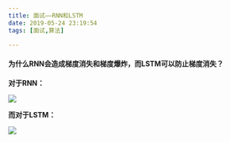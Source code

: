 ```yaml
---
title: 面试——RNN和LSTM
date: 2019-05-24 23:19:54
tags: [面试,算法]

---
```






#### 为什么RNN会造成梯度消失和梯度爆炸，而LSTM可以防止梯度消失？

**对于RNN：**

![](https://github.com/AnchoretY/images/blob/master/blog/RNN梯度消失.png?raw=true)

**而对于LSTM：**

![](https://github.com/AnchoretY/images/blob/master/blog/LSTM时间梯度反向传播.png?raw=true)